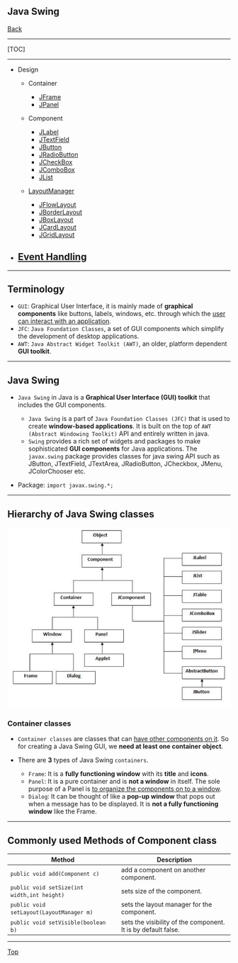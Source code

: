 ## Java Swing

[Back](../index.md)

---

[TOC]

---

- Design

  - Container

    - [JFrame](./container/jframe.md)
    - [JPanel](./container/jpanel.md)

  - Component

    - [JLabel](./component/jlabel.md)
    - [JTextField](./component/jtextfield.md)
    - [JButton](./component/jbutton.md)
    - [JRadioButton](./component/jradiobutton.md)
    - [JCheckBox](./component/jcheckbox.md)
    - [JComboBox](./component/jcombobox.md)
    - [JList](./component/jlist.md)

  - [LayoutManager](./layout/layoutmanagers.md)
    - [JFlowLayout](./layout/flowlayout.md)
    - [JBorderLayout](./layout/borderlayout.md)
    - [JBoxLayout](./layout/boxlayout.md)
    - [JCardLayout](./layout/cardlayout.md)
    - [JGridLayout](./layout/gridlayout.md)

- ## [Event Handling](./event_handling/event_hanlding.md)

---

## Terminology

- `GUI`: Graphical User Interface, it is mainly made of **graphical components** like buttons, labels, windows, etc. through which the <u>user can interact with an application</u>.
- `JFC`: `Java Foundation Classes`, a set of GUI components which simplify the development of desktop applications.
- `AWT`: `Java Abstract Widget Toolkit (AWT)`, an older, platform dependent **GUI toolkit**.

---

## Java Swing

- `Java Swing` in Java is a **Graphical User Interface (GUI) toolkit** that includes the GUI components.

  - `Java Swing` is a part of `Java Foundation Classes (JFC)` that is used to create **window-based applications**. It is built on the top of `AWT (Abstract Windowing Toolkit)` API and entirely written in java.
  - `Swing` provides a rich set of widgets and packages to make sophisticated **GUI components** for Java applications. The `javax.swing` package provides classes for java swing API such as JButton, JTextField, JTextArea, JRadioButton, JCheckbox, JMenu, JColorChooser etc.

- Package: `import javax.swing.*;`

---

## Hierarchy of Java Swing classes

![hierarchy_of_sqing](./pic/swinghierarchy.jpg)

### Container classes

- `Container classes` are classes that can <u>have other components on it</u>. So for creating a Java Swing GUI, we **need at least one container object**.

- There are **3** types of Java Swing `containers`.

  - `Frame`: It is a **fully functioning window** with its **title** and **icons**.
  - `Panel`: It is a pure container and is **not a window** in itself. The sole purpose of a Panel is <u>to organize the components on to a window</u>.
  - `Dialog`: It can be thought of like a **pop-up window** that pops out when a message has to be displayed. It is **not a fully functioning window** like the Frame.

---

## Commonly used Methods of Component class

| Method                                      | Description                                                   |
| ------------------------------------------- | ------------------------------------------------------------- |
| `public void add(Component c) `             | add a component on another component.                         |
| `public void setSize(int width,int height)` | sets size of the component.                                   |
| `public void setLayout(LayoutManager m)`    | sets the layout manager for the component.                    |
| `public void setVisible(boolean b)`         | sets the visibility of the component. It is by default false. |

---

[Top](#GUI)
